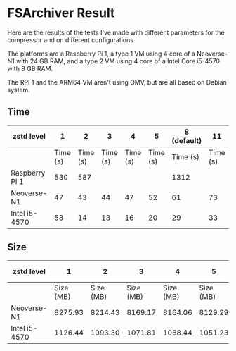 # FSArchiver Result

Here are the results of the tests I've made with different parameters for the compressor and on different configurations.

The platforms are a Raspberry Pi 1, a type 1 VM using 4 core of a Neoverse-N1 with 24 GB RAM, and a type 2 VM using 4 core of a Intel Core i5-4570 with 8 GB RAM.

The RPI 1 and the ARM64 VM aren't using OMV, but are all based on Debian system.

## Time

| zstd level     | 1        | 2        | 3        | 4        | 5        | 8 (default) | 11       | 15       | 17       | 20       | 22       |
|----------------|----------|----------|----------|----------|----------|-------------|----------|----------|----------|----------|----------|
|                | Time (s) | Time (s) | Time (s) | Time (s) | Time (s) | Time (s)    | Time (s) | Time (s) | Time (s) | Time (s) | Time (s) |
| Raspberry Pi 1 |      530 |      587 |          |          |          |        1312 |          |          |          |          |          |
| Neoverse-N1    |       47 |       43 |       44 |       47 |       52 |          61 |       73 |      146 |      306 |      598 |      744 |
| Intel i5-4570  |       58 |       14 |       13 |       16 |       20 |          29 |       33 |       73 |      114 |      210 |      253 |

## Size

| zstd level    | 1         | 2         | 3         | 4         | 5         | 8 (default) | 11        | 15        | 17        | 20        | 22        |
|---------------|-----------|-----------|-----------|-----------|-----------|-------------|-----------|-----------|-----------|-----------|-----------|
|               | Size (MB) | Size (MB) | Size (MB) | Size (MB) | Size (MB) | Size (MB)   | Size (MB) | Size (MB) | Size (MB) | Size (MB) | Size (MB) |
| Neoverse-N1   |   8275.93 |   8214.43 |   8169.17 |   8164.06 |   8129.29 |     8079.95 |   8074.38 |   8061.15 |   8003.14 |   7886.20 |   7884.94 |
| Intel i5-4570 |   1126.44 |   1093.30 |   1071.81 |   1068.44 |   1051.23 |     1021.86 |   1018.89 |   1011.41 |    981.53 |    935.85 |    935.70 |
